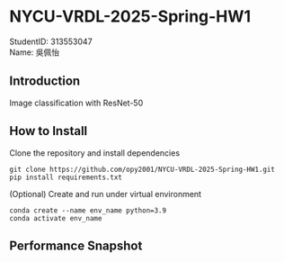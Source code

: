 # NYCU-VRDL-2025-Spring-HW1
StudentID: 313553047  
Name: 吳佩怡

## Introduction
Image classification with ResNet-50

## How to Install
Clone the repository and install dependencies
```
git clone https://github.com/opy2001/NYCU-VRDL-2025-Spring-HW1.git
pip install requirements.txt
```
(Optional) Create and run under virtual environment
```
conda create --name env_name python=3.9
conda activate env_name
```

## Performance Snapshot
